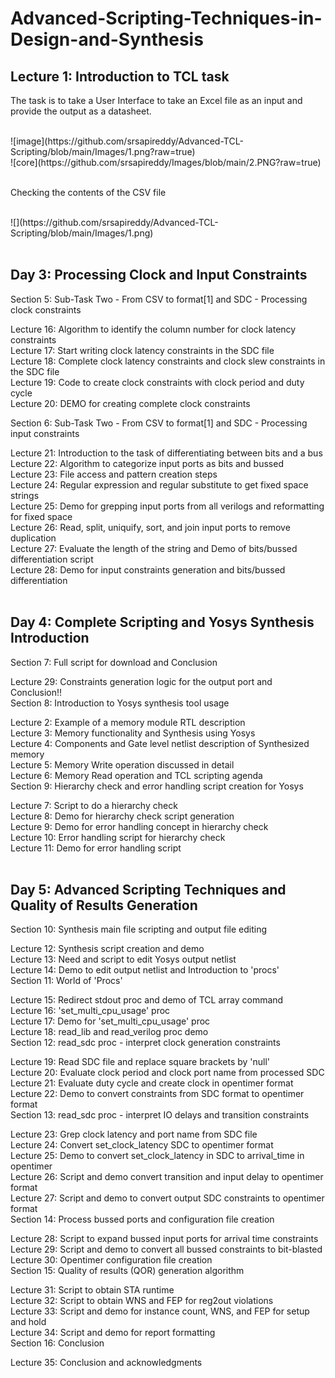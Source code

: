 # Advanced-Scripting-Techniques-in-Design-and-Synthesis

## Lecture 1: Introduction to TCL task</br>
The task is to take a User Interface to take an Excel file as an input and provide the output as a datasheet. </br>

<br/>
![image](https://github.com/srsapireddy/Advanced-TCL-Scripting/blob/main/Images/1.png?raw=true) <br/>
![core](https://github.com/srsapireddy/Images/blob/main/2.PNG?raw=true) </br>
<br/>

Checking the contents of the CSV file <br/>

<br/>
![](https://github.com/srsapireddy/Advanced-TCL-Scripting/blob/main/Images/1.png) <br/>
<br/>


## Day 3: Processing Clock and Input Constraints</br>

Section 5: Sub-Task Two - From CSV to format[1] and SDC - Processing clock constraints</br>

Lecture 16: Algorithm to identify the column number for clock latency constraints</br>
Lecture 17: Start writing clock latency constraints in the SDC file</br>
Lecture 18: Complete clock latency constraints and clock slew constraints in the SDC file</br>
Lecture 19: Code to create clock constraints with clock period and duty cycle</br>
Lecture 20: DEMO for creating complete clock constraints</br>

Section 6: Sub-Task Two - From CSV to format[1] and SDC - Processing input constraints</br>

Lecture 21: Introduction to the task of differentiating between bits and a bus</br>
Lecture 22: Algorithm to categorize input ports as bits and bussed</br>
Lecture 23: File access and pattern creation steps</br>
Lecture 24: Regular expression and regular substitute to get fixed space strings</br>
Lecture 25: Demo for grepping input ports from all verilogs and reformatting for fixed space</br>
Lecture 26: Read, split, uniquify, sort, and join input ports to remove duplication</br>
Lecture 27: Evaluate the length of the string and Demo of bits/bussed differentiation script</br>
Lecture 28: Demo for input constraints generation and bits/bussed differentiation</br></br>

## Day 4: Complete Scripting and Yosys Synthesis Introduction</br>

Section 7: Full script for download and Conclusion</br>

Lecture 29: Constraints generation logic for the output port and Conclusion!!</br>
Section 8: Introduction to Yosys synthesis tool usage</br>

Lecture 2: Example of a memory module RTL description</br>
Lecture 3: Memory functionality and Synthesis using Yosys</br>
Lecture 4: Components and Gate level netlist description of Synthesized memory</br>
Lecture 5: Memory Write operation discussed in detail</br>
Lecture 6: Memory Read operation and TCL scripting agenda</br>
Section 9: Hierarchy check and error handling script creation for Yosys</br>

Lecture 7: Script to do a hierarchy check</br>
Lecture 8: Demo for hierarchy check script generation</br>
Lecture 9: Demo for error handling concept in hierarchy check</br>
Lecture 10: Error handling script for hierarchy check</br>
Lecture 11: Demo for error handling script</br></br>

## Day 5: Advanced Scripting Techniques and Quality of Results Generation</br>

Section 10: Synthesis main file scripting and output file editing</br>

Lecture 12: Synthesis script creation and demo</br>
Lecture 13: Need and script to edit Yosys output netlist</br>
Lecture 14: Demo to edit output netlist and Introduction to 'procs'</br>
Section 11: World of 'Procs'</br>

Lecture 15: Redirect stdout proc and demo of TCL array command</br>
Lecture 16: 'set_multi_cpu_usage' proc</br>
Lecture 17: Demo for 'set_multi_cpu_usage' proc</br>
Lecture 18: read_lib and read_verilog proc demo</br>
Section 12: read_sdc proc - interpret clock generation constraints</br>

Lecture 19: Read SDC file and replace square brackets by 'null'</br>
Lecture 20: Evaluate clock period and clock port name from processed SDC</br>
Lecture 21: Evaluate duty cycle and create clock in opentimer format</br>
Lecture 22: Demo to convert constraints from SDC format to opentimer format</br>
Section 13: read_sdc proc - interpret IO delays and transition constraints</br>

Lecture 23: Grep clock latency and port name from SDC file</br>
Lecture 24: Convert set_clock_latency SDC to opentimer format</br>
Lecture 25: Demo to convert set_clock_latency in SDC to arrival_time in opentimer</br>
Lecture 26: Script and demo convert transition and input delay to opentimer format</br>
Lecture 27: Script and demo to convert output SDC constraints to opentimer format</br>
Section 14: Process bussed ports and configuration file creation</br>

Lecture 28: Script to expand bussed input ports for arrival time constraints</br>
Lecture 29: Script and demo to convert all bussed constraints to bit-blasted</br>
Lecture 30: Opentimer configuration file creation</br>
Section 15: Quality of results (QOR) generation algorithm</br>

Lecture 31: Script to obtain STA runtime</br>
Lecture 32: Script to obtain WNS and FEP for reg2out violations</br>
Lecture 33: Script and demo for instance count, WNS, and FEP for setup and hold</br>
Lecture 34: Script and demo for report formatting</br>
Section 16: Conclusion</br>

Lecture 35: Conclusion and acknowledgments</br>
